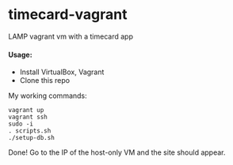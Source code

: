 # timecard-vagrant
LAMP vagrant vm with a timecard app

#### Usage:

- Install VirtualBox, Vagrant
- Clone this repo

My working commands:

    vagrant up
    vagrant ssh
    sudo -i
    . scripts.sh
    ./setup-db.sh

Done!
Go to the IP of the host-only VM and the site should appear.
